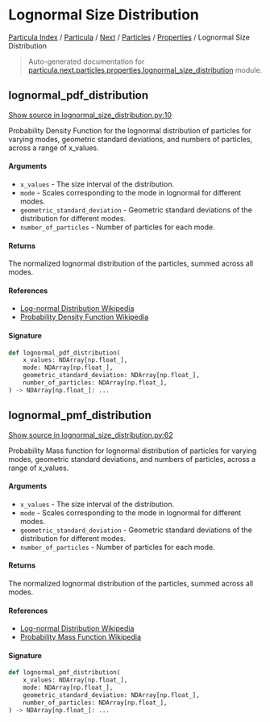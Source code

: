 # Lognormal Size Distribution

[Particula Index](../../../../README.md#particula-index) / [Particula](../../../index.md#particula) / [Next](../../index.md#next) / [Particles](../index.md#particles) / [Properties](./index.md#properties) / Lognormal Size Distribution

> Auto-generated documentation for [particula.next.particles.properties.lognormal_size_distribution](https://github.com/Gorkowski/particula/blob/main/particula/next/particles/properties/lognormal_size_distribution.py) module.

## lognormal_pdf_distribution

[Show source in lognormal_size_distribution.py:10](https://github.com/Gorkowski/particula/blob/main/particula/next/particles/properties/lognormal_size_distribution.py#L10)

Probability Density Function for the lognormal distribution of particles
for varying modes, geometric standard deviations, and numbers of particles,
across a range of x_values.

#### Arguments

- `x_values` - The size interval of the distribution.
- `mode` - Scales corresponding to the mode in lognormal for different
    modes.
- `geometric_standard_deviation` - Geometric standard deviations of the
    distribution for different modes.
- `number_of_particles` - Number of particles for each mode.

#### Returns

The normalized lognormal distribution of the particles, summed
across all modes.

#### References

- [Log-normal Distribution Wikipedia](
    https://en.wikipedia.org/wiki/Log-normal_distribution)
 - [Probability Density Function Wikipedia](
    https://en.wikipedia.org/wiki/Probability_density_function)

#### Signature

```python
def lognormal_pdf_distribution(
    x_values: NDArray[np.float_],
    mode: NDArray[np.float_],
    geometric_standard_deviation: NDArray[np.float_],
    number_of_particles: NDArray[np.float_],
) -> NDArray[np.float_]: ...
```



## lognormal_pmf_distribution

[Show source in lognormal_size_distribution.py:62](https://github.com/Gorkowski/particula/blob/main/particula/next/particles/properties/lognormal_size_distribution.py#L62)

Probability Mass function for lognormal distribution of particles for
varying modes, geometric standard deviations, and numbers of particles,
across a range of x_values.

#### Arguments

- `x_values` - The size interval of the distribution.
- `mode` - Scales corresponding to the mode in lognormal for different
    modes.
- `geometric_standard_deviation` - Geometric standard deviations of the
    distribution for different modes.
- `number_of_particles` - Number of particles for each mode.

#### Returns

The normalized lognormal distribution of the particles, summed
across all modes.

#### References

- [Log-normal Distribution Wikipedia](
    https://en.wikipedia.org/wiki/Log-normal_distribution)
- [Probability Mass Function Wikipedia](
    https://en.wikipedia.org/wiki/Probability_mass_function)

#### Signature

```python
def lognormal_pmf_distribution(
    x_values: NDArray[np.float_],
    mode: NDArray[np.float_],
    geometric_standard_deviation: NDArray[np.float_],
    number_of_particles: NDArray[np.float_],
) -> NDArray[np.float_]: ...
```
